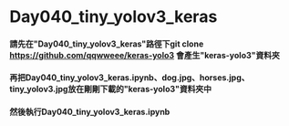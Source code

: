 ﻿# Day040_tiny_yolov3_keras
#### 請先在"Day040_tiny_yolov3_keras"路徑下git clone https://github.com/qqwweee/keras-yolo3 會產生"keras-yolo3"資料夾
#### 再把Day040_tiny_yolov3_keras.ipynb、dog.jpg、horses.jpg、tiny_yolov3.jpg放在剛剛下載的"keras-yolo3"資料夾中
#### 然後執行Day040_tiny_yolov3_keras.ipynb